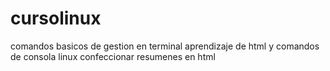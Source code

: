 # cursolinux
comandos basicos de gestion en terminal
aprendizaje de html y comandos de consola linux
confeccionar resumenes en html